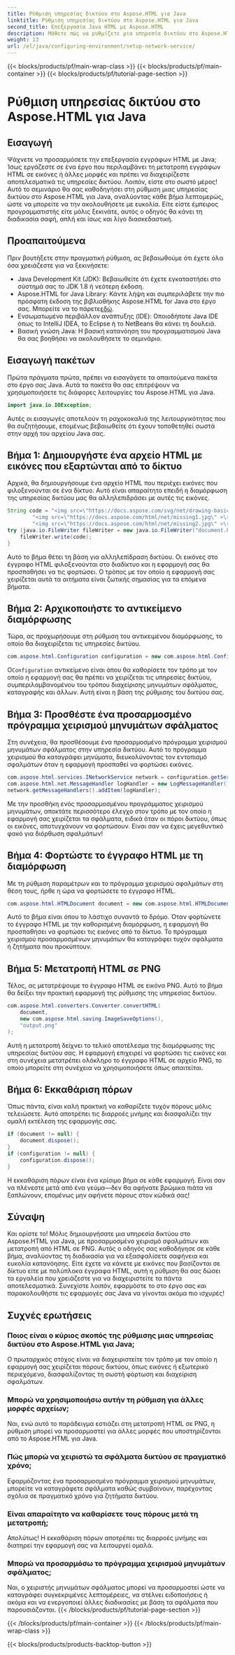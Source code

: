 ```yaml
---
title: Ρύθμιση υπηρεσίας δικτύου στο Aspose.HTML για Java
linktitle: Ρύθμιση υπηρεσίας δικτύου στο Aspose.HTML για Java
second_title: Επεξεργασία Java HTML με Aspose.HTML
description: Μάθετε πώς να ρυθμίζετε μια υπηρεσία δικτύου στο Aspose.HTML για Java, να διαχειρίζεστε πόρους δικτύου και να μετατρέπετε HTML σε PNG με προσαρμοσμένο χειρισμό σφαλμάτων.
weight: 13
url: /el/java/configuring-environment/setup-network-service/
---
```


{{< blocks/products/pf/main-wrap-class >}}
{{< blocks/products/pf/main-container >}}
{{< blocks/products/pf/tutorial-page-section >}}

# Ρύθμιση υπηρεσίας δικτύου στο Aspose.HTML για Java

## Εισαγωγή
Ψάχνετε να προσαρμόσετε την επεξεργασία εγγράφων HTML με Java; Ίσως εργάζεστε σε ένα έργο που περιλαμβάνει τη μετατροπή εγγράφων HTML σε εικόνες ή άλλες μορφές και πρέπει να διαχειρίζεστε αποτελεσματικά τις υπηρεσίες δικτύου. Λοιπόν, είστε στο σωστό μέρος! Αυτό το σεμινάριο θα σας καθοδηγήσει στη ρύθμιση μιας υπηρεσίας δικτύου στο Aspose.HTML για Java, αναλύοντας κάθε βήμα λεπτομερώς, ώστε να μπορείτε να την ακολουθήσετε με ευκολία. Είτε είστε έμπειρος προγραμματιστής είτε μόλις ξεκινάτε, αυτός ο οδηγός θα κάνει τη διαδικασία σαφή, απλή και ίσως και λίγο διασκεδαστική.
## Προαπαιτούμενα
Πριν βουτήξετε στην πραγματική ρύθμιση, ας βεβαιωθούμε ότι έχετε όλα όσα χρειάζεστε για να ξεκινήσετε:
- Java Development Kit (JDK): Βεβαιωθείτε ότι έχετε εγκαταστήσει στο σύστημά σας το JDK 1.8 ή νεότερη έκδοση.
-  Aspose.HTML for Java Library: Κάντε λήψη και συμπεριλάβετε την πιο πρόσφατη έκδοση της βιβλιοθήκης Aspose.HTML for Java στο έργο σας. Μπορείτε να το πάρετε[εδώ](https://releases.aspose.com/html/java/).
- Ενσωματωμένο περιβάλλον ανάπτυξης (IDE): Οποιοδήποτε Java IDE όπως το IntelliJ IDEA, το Eclipse ή το NetBeans θα κάνει τη δουλειά.
- Βασική γνώση Java: Η βασική κατανόηση του προγραμματισμού Java θα σας βοηθήσει να ακολουθήσετε το σεμινάριο.
## Εισαγωγή πακέτων
Πρώτα πράγματα πρώτα, πρέπει να εισαγάγετε τα απαιτούμενα πακέτα στο έργο σας Java. Αυτά τα πακέτα θα σας επιτρέψουν να χρησιμοποιήσετε τις διάφορες λειτουργίες του Aspose.HTML για Java.
```java
import java.io.IOException;
```
Αυτές οι εισαγωγές αποτελούν τη ραχοκοκαλιά της λειτουργικότητας που θα συζητήσουμε, επομένως βεβαιωθείτε ότι έχουν τοποθετηθεί σωστά στην αρχή του αρχείου Java σας.

## Βήμα 1: Δημιουργήστε ένα αρχείο HTML με εικόνες που εξαρτώνται από το δίκτυο
Αρχικά, θα δημιουργήσουμε ένα αρχείο HTML που περιέχει εικόνες που φιλοξενούνται σε ένα δίκτυο. Αυτό είναι απαραίτητο επειδή η διαμόρφωση της υπηρεσίας δικτύου μας θα αλληλεπιδράσει με αυτές τις εικόνες.
```java
String code = "<img src=\"https://docs.aspose.com/svg/net/drawing-basics/filters-and-gradients/park.jpg\" >\r\n" +
		"<img src=\"https://docs.aspose.com/html/net/missing1.jpg\" >\r\n" +
		"<img src=\"https://docs.aspose.com/html/net/missing2.jpg\" >\r\n";
try (java.io.FileWriter fileWriter = new java.io.FileWriter("document.html")) {
	fileWriter.write(code);
}
```
Αυτό το βήμα θέτει τη βάση για αλληλεπίδραση δικτύου. Οι εικόνες στο έγγραφο HTML φιλοξενούνται στο διαδίκτυο και η εφαρμογή σας θα προσπαθήσει να τις φορτώσει. Ο τρόπος με τον οποίο η εφαρμογή σας χειρίζεται αυτά τα αιτήματα είναι ζωτικής σημασίας για τα επόμενα βήματα.
## Βήμα 2: Αρχικοποιήστε το αντικείμενο διαμόρφωσης
Τώρα, ας προχωρήσουμε στη ρύθμιση του αντικειμένου διαμόρφωσης, το οποίο θα διαχειρίζεται τις υπηρεσίες δικτύου.
```java
com.aspose.html.Configuration configuration = new com.aspose.html.Configuration();
```
 Ο`Configuration` αντικείμενο είναι όπου θα καθορίσετε τον τρόπο με τον οποίο η εφαρμογή σας θα πρέπει να χειρίζεται τις υπηρεσίες δικτύου, συμπεριλαμβανομένου του τρόπου διαχείρισης μηνυμάτων σφάλματος, καταγραφής και άλλων. Αυτή είναι η βάση της ρύθμισης του δικτύου σας.
## Βήμα 3: Προσθέστε ένα προσαρμοσμένο πρόγραμμα χειρισμού μηνυμάτων σφάλματος
Στη συνέχεια, θα προσθέσουμε ένα προσαρμοσμένο πρόγραμμα χειρισμού μηνυμάτων σφάλματος στην υπηρεσία δικτύου. Αυτό το πρόγραμμα χειρισμού θα καταγράφει μηνύματα, διευκολύνοντας τον εντοπισμό σφαλμάτων όταν η εφαρμογή προσπαθεί να φορτώσει εικόνες.
```java
com.aspose.html.services.INetworkService network = configuration.getService(com.aspose.html.services.INetworkService.class);
com.aspose.html.net.MessageHandler logHandler = new LogMessageHandler();
network.getMessageHandlers().addItem(logHandler);
```

Με την προσθήκη ενός προσαρμοσμένου προγράμματος χειρισμού μηνυμάτων, αποκτάτε περισσότερο έλεγχο στον τρόπο με τον οποίο η εφαρμογή σας χειρίζεται τα σφάλματα, ειδικά όταν οι πόροι δικτύου, όπως οι εικόνες, αποτυγχάνουν να φορτώσουν. Είναι σαν να έχεις μεγεθυντικό φακό για διόρθωση σφαλμάτων!
## Βήμα 4: Φορτώστε το έγγραφο HTML με τη διαμόρφωση

Με τη ρύθμιση παραμέτρων και το πρόγραμμα χειρισμού σφαλμάτων στη θέση τους, ήρθε η ώρα να φορτώσετε το έγγραφο HTML.
```java
com.aspose.html.HTMLDocument document = new com.aspose.html.HTMLDocument("document.html", configuration);
```
Αυτό το βήμα είναι όπου το λάστιχο συναντά το δρόμο. Όταν φορτώνετε το έγγραφο HTML με την καθορισμένη διαμόρφωση, η εφαρμογή θα προσπαθήσει να φορτώσει τις εικόνες από το δίκτυο. Το πρόγραμμα χειρισμού προσαρμοσμένων μηνυμάτων θα καταγράφει τυχόν σφάλματα ή ζητήματα που προκύπτουν.
## Βήμα 5: Μετατροπή HTML σε PNG
Τέλος, ας μετατρέψουμε το έγγραφο HTML σε εικόνα PNG. Αυτό το βήμα θα δείξει την πρακτική εφαρμογή της ρύθμισης της υπηρεσίας δικτύου.
```java
com.aspose.html.converters.Converter.convertHTML(
	document,
	new com.aspose.html.saving.ImageSaveOptions(),
	"output.png"
);
```
Αυτή η μετατροπή δείχνει το τελικό αποτέλεσμα της διαμόρφωσης της υπηρεσίας δικτύου σας. Η εφαρμογή επιχειρεί να φορτώσει τις εικόνες και στη συνέχεια μετατρέπει ολόκληρο το έγγραφο HTML σε αρχείο PNG, το οποίο μπορείτε στη συνέχεια να χρησιμοποιήσετε όπως απαιτείται.
## Βήμα 6: Εκκαθάριση πόρων
Όπως πάντα, είναι καλή πρακτική να καθαρίζετε τυχόν πόρους μόλις τελειώσετε. Αυτό αποτρέπει τις διαρροές μνήμης και διασφαλίζει την ομαλή εκτέλεση της εφαρμογής σας.
```java
if (document != null) {
	document.dispose();
}
if (configuration != null) {
	configuration.dispose();
}
```
Η εκκαθάριση πόρων είναι ένα κρίσιμο βήμα σε κάθε εφαρμογή. Είναι σαν να πλένεστε μετά από ένα γεύμα—δεν θα αφήνατε βρώμικα πιάτα να ξαπλώνουν, επομένως μην αφήνετε πόρους στον κώδικά σας!

## Σύναψη
Και ορίστε το! Μόλις δημιουργήσατε μια υπηρεσία δικτύου στο Aspose.HTML για Java, με προσαρμοσμένο χειρισμό σφαλμάτων και μετατροπή από HTML σε PNG. Αυτός ο οδηγός σας καθοδήγησε σε κάθε βήμα, αναλύοντας τη διαδικασία για να εξασφαλίσετε σαφήνεια και ευκολία κατανόησης. Είτε έχετε να κάνετε με εικόνες που βασίζονται σε δίκτυο είτε με πολύπλοκα έγγραφα HTML, αυτή η ρύθμιση θα σας δώσει τα εργαλεία που χρειάζεστε για να διαχειριστείτε τα πάντα αποτελεσματικά. Συνεχίστε λοιπόν, εφαρμόστε το στο έργο σας και παρακολουθήστε τις εφαρμογές σας Java να γίνονται ακόμα πιο ισχυρές!
## Συχνές ερωτήσεις
### Ποιος είναι ο κύριος σκοπός της ρύθμισης μιας υπηρεσίας δικτύου στο Aspose.HTML για Java;  
Ο πρωταρχικός στόχος είναι να διαχειριστείτε τον τρόπο με τον οποίο η εφαρμογή σας χειρίζεται πόρους δικτύου, όπως εικόνες ή εξωτερικό περιεχόμενο, διασφαλίζοντας τη σωστή φόρτωση και διαχείριση σφαλμάτων.
### Μπορώ να χρησιμοποιήσω αυτήν τη ρύθμιση για άλλες μορφές αρχείων;  
Ναι, ενώ αυτό το παράδειγμα εστιάζει στη μετατροπή HTML σε PNG, η ρύθμιση μπορεί να προσαρμοστεί για άλλες μορφές που υποστηρίζονται από το Aspose.HTML για Java.
### Πώς μπορώ να χειριστώ τα σφάλματα δικτύου σε πραγματικό χρόνο;  
Εφαρμόζοντας ένα προσαρμοσμένο πρόγραμμα χειρισμού μηνυμάτων, μπορείτε να καταγράφετε σφάλματα καθώς συμβαίνουν, παρέχοντας σχόλια σε πραγματικό χρόνο για ζητήματα δικτύου.
### Είναι απαραίτητο να καθαρίσετε τους πόρους μετά τη μετατροπή;  
Απολύτως! Η εκκαθάριση πόρων αποτρέπει τις διαρροές μνήμης και διατηρεί την εφαρμογή σας να λειτουργεί ομαλά.
### Μπορώ να προσαρμόσω το πρόγραμμα χειρισμού μηνυμάτων σφάλματος;  
Ναι, ο χειριστής μηνυμάτων σφάλματος μπορεί να προσαρμοστεί ώστε να καταγράφει συγκεκριμένες λεπτομέρειες, να στέλνει ειδοποιήσεις ή ακόμα και να ενεργοποιεί άλλες διαδικασίες με βάση τα σφάλματα που παρουσιάζονται.
{{< /blocks/products/pf/tutorial-page-section >}}

{{< /blocks/products/pf/main-container >}}
{{< /blocks/products/pf/main-wrap-class >}}

{{< blocks/products/products-backtop-button >}}
